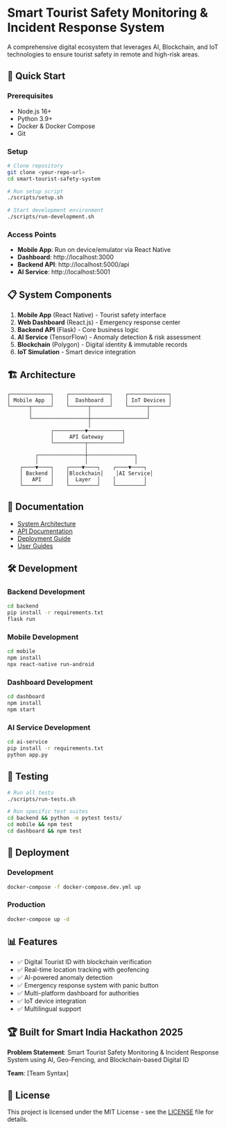 # Smart Tourist Safety Monitoring & Incident Response System

A comprehensive digital ecosystem that leverages AI, Blockchain, and IoT technologies to ensure tourist safety in remote and high-risk areas.

## 🚀 Quick Start

### Prerequisites
- Node.js 16+
- Python 3.9+
- Docker & Docker Compose
- Git

### Setup
```bash
# Clone repository
git clone <your-repo-url>
cd smart-tourist-safety-system

# Run setup script
./scripts/setup.sh

# Start development environment
./scripts/run-development.sh
```

### Access Points
- **Mobile App**: Run on device/emulator via React Native
- **Dashboard**: http://localhost:3000
- **Backend API**: http://localhost:5000/api
- **AI Service**: http://localhost:5001

## 📋 System Components

1. **Mobile App** (React Native) - Tourist safety interface
2. **Web Dashboard** (React.js) - Emergency response center  
3. **Backend API** (Flask) - Core business logic
4. **AI Service** (TensorFlow) - Anomaly detection & risk assessment
5. **Blockchain** (Polygon) - Digital identity & immutable records
6. **IoT Simulation** - Smart device integration

## 🏗️ Architecture

```
┌─────────────┐    ┌─────────────┐    ┌─────────────┐
│ Mobile App  │    │  Dashboard  │    │ IoT Devices │
└──────┬──────┘    └──────┬──────┘    └──────┬──────┘
       │                  │                  │
       └──────────────────┼──────────────────┘
                          │
              ┌──────────▼───────────┐
              │     API Gateway      │
              └──────────┬───────────┘
                         │
         ┌───────────────┼───────────────┐
         │               │               │
    ┌────▼────┐    ┌────▼────┐    ┌────▼────┐
    │ Backend │    │Blockchain│    │AI Service│
    │   API   │    │  Layer  │    │         │
    └─────────┘    └─────────┘    └─────────┘
```

## 📖 Documentation

- [System Architecture](docs/architecture/system-overview.md)
- [API Documentation](docs/api/)
- [Deployment Guide](docs/deployment/)
- [User Guides](docs/user-guides/)

## 🛠️ Development

### Backend Development
```bash
cd backend
pip install -r requirements.txt
flask run
```

### Mobile Development
```bash
cd mobile
npm install
npx react-native run-android
```

### Dashboard Development
```bash
cd dashboard
npm install
npm start
```

### AI Service Development
```bash
cd ai-service
pip install -r requirements.txt
python app.py
```

## 🧪 Testing

```bash
# Run all tests
./scripts/run-tests.sh

# Run specific test suites
cd backend && python -m pytest tests/
cd mobile && npm test
cd dashboard && npm test
```

## 🚀 Deployment

### Development
```bash
docker-compose -f docker-compose.dev.yml up
```

### Production
```bash
docker-compose up -d
```

## 📊 Features

- ✅ Digital Tourist ID with blockchain verification
- ✅ Real-time location tracking with geofencing
- ✅ AI-powered anomaly detection
- ✅ Emergency response system with panic button
- ✅ Multi-platform dashboard for authorities
- ✅ IoT device integration
- ✅ Multilingual support

## 🏆 Built for Smart India Hackathon 2025

**Problem Statement**: Smart Tourist Safety Monitoring & Incident Response System using AI, Geo-Fencing, and Blockchain-based Digital ID

**Team**: [Team Syntax]

## 📄 License

This project is licensed under the MIT License - see the [LICENSE](LICENSE) file for details.


